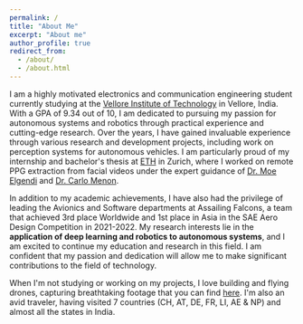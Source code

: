 ```yaml
---
permalink: /
title: "About Me"
excerpt: "About me"
author_profile: true
redirect_from: 
  - /about/
  - /about.html
---
```


I am a highly motivated electronics and communication engineering student currently studying at the [Vellore Institute of Technology](https://vit.ac.in/) in Vellore, India. With a GPA of 9.34 out of 10, I am dedicated to pursuing my passion for autonomous systems and robotics through practical experience and cutting-edge research. Over the years, I have gained invaluable experience through various research and development projects, including work on perception systems for autonomous vehicles. I am particularly proud of my internship and bachelor's thesis at [ETH](https://ethz.ch/en.html) in Zurich, where I worked on remote PPG extraction from facial videos under the expert guidance of [Dr. Moe Elgendi](https://www.elgendi.net/) and [Dr. Carlo Menon](https://www.carlomenon.it/).

In addition to my academic achievements, I have also had the privilege of leading the Avionics and Software departments at Assailing Falcons, a team that achieved 3rd place Worldwide and 1st place in Asia in the SAE Aero Design Competition in 2021-2022. My research interests lie in the **application of deep learning and robotics to autonomous systems**, and I am excited to continue my education and research in this field. I am confident that my passion and dedication will allow me to make significant contributions to the field of technology.

When I'm not studying or working on my projects, I love building and flying drones, capturing breathtaking footage that you can find [here](https://sakshambhutani.xyz/posts/2021/07/Drone-Footage/). I'm also an avid traveler, having visited 7 countries (CH, AT, DE, FR, LI, AE & NP) and almost all the states in India.
